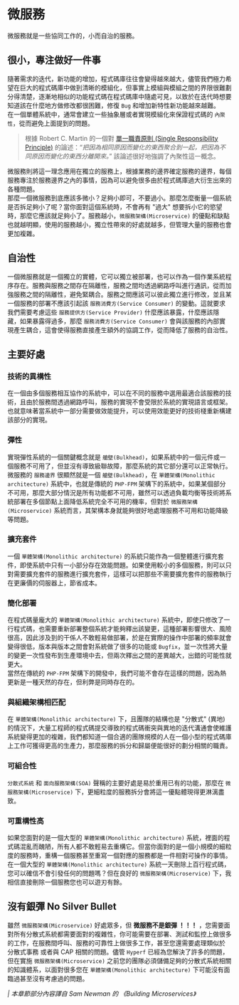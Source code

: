 # 微服務

微服務就是一些協同工作的，小而自治的服務。

## 很小，專注做好一件事

隨著需求的迭代，新功能的增加，程式碼庫往往會變得越來越大，儘管我們極力希望在巨大的程式碼庫中做到清晰的模組化，但事實上模組與模組之間的界限很難劃分得清楚，逐漸地相似的功能程式碼在程式碼庫中隨處可見，以致於在迭代時想要知道該在什麼地方做修改都很困難，修復 `Bug` 和增加新特性新功能越來越難。   
在一個單體系統中，通常會建立一些抽象層或者實現模組化來保證程式碼的 `內聚性`，從而避免上面提到的問題。

> 根據 Robert C. Martin 的一個對 [單一職責原則 (Single Responsibility Principle)](https://baike.baidu.com/item/單一職責原則/9456515) 的論述：“*把因為相同原因而變化的東西聚合到一起，把因為不同原因而變化的東西分離開來。*” 該論述很好地強調了內聚性這一概念。

微服務則將這一理念應用在獨立的服務上，根據業務的邊界確定服務的邊界，每個服務專注於服務邊界之內的事情，因為可以避免很多由於程式碼庫過大衍生出來的各種問題。   
那麼一個微服務到底應該多微小？足夠小即可，不要過小。那麼怎麼衡量一個系統是否拆足夠小了呢？當你面對這個系統時，不會再有 "過大" 想要拆小它的慾望時，那麼它應該就足夠小了。服務越小，`微服務架構(Microservice)` 的優點和缺點也就越明顯，使用的服務越小，獨立性帶來的好處就越多，但管理大量的服務也會更加複雜。

## 自治性

一個微服務就是一個獨立的實體，它可以獨立被部署，也可以作為一個作業系統程序存在。服務與服務之間存在隔離性，服務之間均透過網路呼叫進行通訊，從而加強服務之間的隔離性，避免緊耦合。服務之間應該可以彼此獨立進行修改，並且某一個服務的部署不應該引起該 `服務消費方(Service Consumer)` 的變動。這就要求我們需要考慮這些 `服務提供方(Service Provider)` 什麼應該暴露，什麼應該隱藏，如果暴露得過多，那麼 `服務消費方(Service Consumer)` 會與該服務的內部實現產生耦合，這會使得服務直接產生額外的協調工作，從而降低了服務的自治性。

## 主要好處

### 技術的異構性

在一個由多個服務相互協作的系統中，可以在不同的服務中選用最適合該服務的技術，且由於服務間透過網路呼叫，服務的實現不會受限於系統的實現語言或框架。也就意味著當系統中一部分需要做效能提升，可以使用效能更好的技術棧重新構建該部分的實現。

### 彈性

實現彈性系統的一個關鍵概念就是 `艙壁(Bulkhead)`，如果系統中的一個元件或一個服務不可用了，但並沒有導致級聯故障，那麼系統的其它部分還可以正常執行。微服務的 `服務邊界` 很顯然就是一個 `艙壁(Bulkhead)`，在 `單體架構(Monolithic architecture)` 系統中，也就是傳統的 `PHP-FPM` 架構下的系統中，如果某個部分不可用，那麼大部分情況是所有功能都不可用，雖然可以透過負載均衡等技術將系統部署在多個節點上面降低系統完全不可用的機率，但對於 `微服務架構(Microservice)` 系統而言，其架構本身就能夠很好地處理服務不可用和功能降級等問題。

### 擴充套件

一個 `單體架構(Monolithic architecture)` 的系統只能作為一個整體進行擴充套件，即使系統中只有一小部分存在效能問題。如果使用較小的多個服務，則可以只對需要擴充套件的服務進行擴充套件，這樣可以把那些不需要擴充套件的服務執行在更廉價的伺服器上，節省成本。

### 簡化部署

在程式碼量龐大的 `單體架構(Monolithic architecture)` 系統中，即使只修改了一行程式碼，也需要重新部署整個系統才能夠釋出該變更，這種部署影響很大、風險很高，因此涉及到的干係人不敢輕易做部署，於是在實際的操作中部署的頻率就會變得很低，版本與版本之間會對系統做了很多的功能或 `Bugfix`，並一次性將大量的變更一次性發布到生產環境中去，但兩次釋出之間的差異越大，出錯的可能性就更大。   
當然在傳統的 `PHP-FPM` 架構下的開發中，我們可能不會存在這樣的問題，因為熱更新是一種天然的存在，但利弊是同時存在的。

### 與組織架構相匹配

在 `單體架構(Monolithic architecture)` 下，且團隊的結構也是 "分散式" (異地) 的情況下，大量工程師的程式碼提交導致的程式碼衝突與異地的迭代溝通會使維護系統變得更加的複雜，我們都知道一個合適的團隊規模的人在一個小型的程式碼庫上工作可獲得更高的生產力，那麼服務的拆分和歸屬便能很好的劃分相關的職責。

### 可組合性

`分散式系統` 和 `面向服務架構(SOA)` 聲稱的主要好處是易於重用已有的功能，那麼在 `微服務架構(Microservice)` 下，更細粒度的服務拆分會將這一優點體現得更淋漓盡致。

### 可重構性高

如果您面對的是一個大型的 `單體架構(Monolithic architecture)` 系統，裡面的程式碼混亂而醜陋，所有人都不敢輕易去重構它。但當你面對的是一個小規模的細粒度的服務時，重構一個服務甚至重寫一個對應的服務都是一件相對可操作的事情。在一個大型的 `單體架構(Monolithic architecture)` 系統一天刪除上百行程式碼，您可以確信不會引發任何的問題嗎？但在良好的 `微服務架構(Microservice)` 下，我相信直接刪除一個服務您也可以遊刃有餘。

## 沒有銀彈 No Silver Bullet

雖然 `微服務架構(Microservice)` 好處眾多，但 **微服務不是銀彈 ！！！** ，您需要面對所有分散式系統都需要面對的複雜性，你可能需要在部署、測試和監控上做很多的工作，在服務間呼叫、服務的可靠性上做很多工作，甚至您還需要處理類似於 分散式事務 或者與 CAP 相關的問題。儘管 `Hyperf` 已經為您解決了許多的問題，但在實施 `微服務架構(Microservice)` 之前您的團隊必須儲備足夠的分散式系統相關的知識體系，以面對很多您在 `單體架構(Monolithic architecture)` 下可能沒有面臨過甚至沒有考慮過的問題。


*| 本章節部分內容譯自 Sam Newman 的 《Building Microservices》*
